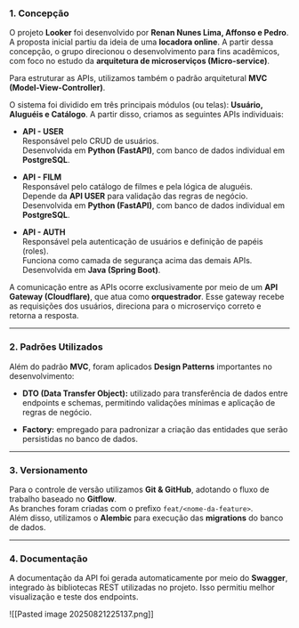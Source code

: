 
### **1. Concepção**

O projeto **Looker** foi desenvolvido por **Renan Nunes Lima, Affonso e Pedro**.  
A proposta inicial partiu da ideia de uma **locadora online**. A partir dessa concepção, o grupo direcionou o desenvolvimento para fins acadêmicos, com foco no estudo da **arquitetura de microserviços (Micro-service)**.

Para estruturar as APIs, utilizamos também o padrão arquitetural **MVC (Model-View-Controller)**.

O sistema foi dividido em três principais módulos (ou telas): **Usuário, Aluguéis e Catálogo**. A partir disso, criamos as seguintes APIs individuais:

- **API - USER**  
    Responsável pelo CRUD de usuários.  
    Desenvolvida em **Python (FastAPI)**, com banco de dados individual em **PostgreSQL**.
    
- **API - FILM**  
    Responsável pelo catálogo de filmes e pela lógica de aluguéis.  
    Depende da **API USER** para validação das regras de negócio.  
    Desenvolvida em **Python (FastAPI)**, com banco de dados individual em **PostgreSQL**.
    
- **API - AUTH**  
    Responsável pela autenticação de usuários e definição de papéis (roles).  
    Funciona como camada de segurança acima das demais APIs.  
    Desenvolvida em **Java (Spring Boot)**.
    

A comunicação entre as APIs ocorre exclusivamente por meio de um **API Gateway (Cloudflare)**, que atua como **orquestrador**. Esse gateway recebe as requisições dos usuários, direciona para o microserviço correto e retorna a resposta.

---

### **2. Padrões Utilizados**

Além do padrão **MVC**, foram aplicados **Design Patterns** importantes no desenvolvimento:

- **DTO (Data Transfer Object):** utilizado para transferência de dados entre endpoints e schemas, permitindo validações mínimas e aplicação de regras de negócio.
    
- **Factory:** empregado para padronizar a criação das entidades que serão persistidas no banco de dados.
    

---

### **3. Versionamento**

Para o controle de versão utilizamos **Git & GitHub**, adotando o fluxo de trabalho baseado no **Gitflow**.  
As branches foram criadas com o prefixo `feat/<nome-da-feature>`.  
Além disso, utilizamos o **Alembic** para execução das **migrations** do banco de dados.

---

### **4. Documentação**

A documentação da API foi gerada automaticamente por meio do **Swagger**, integrado às bibliotecas REST utilizadas no projeto. Isso permitiu melhor visualização e teste dos endpoints.

  ![[Pasted image 20250821225137.png]]